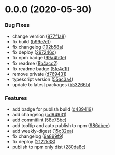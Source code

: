 # 0.0.0 (2020-05-30)


### Bug Fixes

* change version ([877f1a8](https://github.com/ueqt/uma/commit/877f1a853d5329de8b9471805c57cefe42fec849))
* fix build ([b99e7e1](https://github.com/ueqt/uma/commit/b99e7e1339f6b4eb2fcf931aaeb2c24d2ea64e1f))
* fix changelog ([192b58a](https://github.com/ueqt/uma/commit/192b58a35f3bd8b7c75b89c01ba967ca9dd9db60))
* fix deploy ([297246c](https://github.com/ueqt/uma/commit/297246c8c25ddb1dbd0c561771055a03b38fa3fb))
* fix npm badge ([99a4b0e](https://github.com/ueqt/uma/commit/99a4b0eccab460203bc06e3627c1966cd29931d5))
* fix readme ([8b4acc2](https://github.com/ueqt/uma/commit/8b4acc2696eeff142b8454f39c172e79f2b840d3))
* fix readme badge ([5fc4c1f](https://github.com/ueqt/uma/commit/5fc4c1f12761470a99915ac5f569f2c5951f3d77))
* remove private ([d769431](https://github.com/ueqt/uma/commit/d769431d7a2c2287effa34d73538b3506483976b))
* typescript version ([55ac3a4](https://github.com/ueqt/uma/commit/55ac3a4300dfa3aaf6a507967eb92585a3a0fae4))
* update to latest packages ([b53266b](https://github.com/ueqt/uma/commit/b53266bf50ad60d60fadf2ed897b969940079ade))


### Features

* add badge for publish build ([d439419](https://github.com/ueqt/uma/commit/d439419280626033fe66b14fc64e412c0453cb51))
* add changelog ([cd94931](https://github.com/ueqt/uma/commit/cd94931e42c2d877503363597b8d66e3d7fecaae))
* add commitlint ([58e78bc](https://github.com/ueqt/uma/commit/58e78bcf2129325bc396d5c8fefe6a66424bcde6))
* add tooltip and auto publish to npm ([986dbee](https://github.com/ueqt/uma/commit/986dbeefb210bb054a8fa4d9f1ec5e050aabb4de))
* add weekly-digest ([15c32ea](https://github.com/ueqt/uma/commit/15c32ead88dd37e683c661ed0b5e50c4d6e7d45b))
* fix changelog ([9a899f9](https://github.com/ueqt/uma/commit/9a899f98328e5507cc0db14bc9006ca09810aeab))
* fix deploy ([2122538](https://github.com/ueqt/uma/commit/2122538de10ebf44545613d087145ffac971f71b))
* publish to npm only dist ([280da8c](https://github.com/ueqt/uma/commit/280da8ccee566d500ef2806079cbb7cba420808a))



